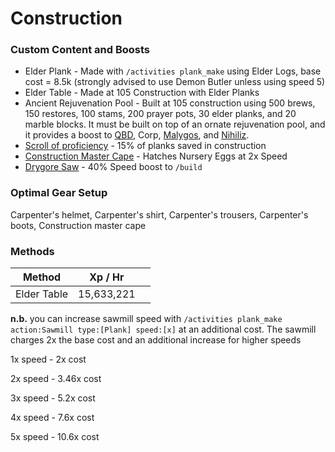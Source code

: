 # Construction

### Custom Content and Boosts

* Elder Plank - Made with `/activities plank_make` using Elder Logs, base cost = 8.5k (strongly advised to use Demon Butler unless using speed 5)
* Elder Table - Made at 105 Construction with Elder Planks
* Ancient Rejuvenation Pool - Built at 105 construction using 500 brews, 150 restores, 100 stams, 200 prayer pots, 30 elder planks, and 20 marble blocks. It must be built on top of an ornate rejuvenation pool, and it provides a boost to [QBD](../bosses/demi-bosses/queen-black-dragon.md#boosts), Corp, [Malygos](../bosses/demi-bosses/malygos.md#boosts), and [Nihiliz](../bosses/demi-bosses/nihiliz.md#boosts).
* [Scroll of proficiency](dungeoneering-training/dg-rewards.md#buyable-boosts-utility) - 15% of planks saved in construction
* [Construction Master Cape](../custom-items/equippables.md#master-capes) - Hatches Nursery Eggs at 2x Speed
* [Drygore Saw](invention/#inventions) - 40% Speed boost to `/build`

### Optimal Gear Setup

Carpenter's helmet, Carpenter's shirt, Carpenter's trousers, Carpenter's boots, Construction master cape

### Methods

<table><thead><tr><th>Method</th><th>Xp / Hr</th><th data-hidden></th></tr></thead><tbody><tr><td>Elder Table</td><td>15,633,221</td><td></td></tr></tbody></table>

**n.b.** you can increase sawmill speed with `/activities plank_make action:Sawmill type:[Plank] speed:[x]` at an additional cost. The sawmill charges 2x the base cost and an additional increase for higher speeds

1x speed - 2x cost

2x speed - 3.46x cost

3x speed - 5.2x cost

4x speed - 7.6x cost

5x speed - 10.6x cost
